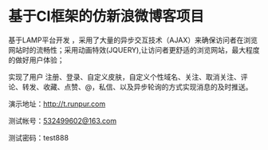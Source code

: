 # 基于CI框架的仿新浪微博客项目
基于LAMP平台开发 ，采用了大量的异步交互技术（AJAX）来确保访问者在浏览网站时的流畅性；采用动画特效(JQUERY),让访问者更舒适的浏览网站，最大程度的做好用户体验；


实现了用户 注册、登录、自定义皮肤，自定义个性域名、关注、取消关注、评论、转发、收藏、点赞、@，私信、以及异步轮询的方式实现消息的及时推送。

演示地址：http://t.runpur.com

测试帐号：532499602@163.com 

测试密码：test888
